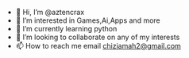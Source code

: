 - 👋 Hi, I’m @aztencrax
- 👀 I’m interested in Games,Ai,Apps and more
- 🌱 I’m currently learning python
- 💞️ I’m looking to collaborate on any of my interests
- 📫 How to reach me email chiziamah2@gmail.com

<!---
aztencrax/aztencrax is a ✨ special ✨ repository because its `README.md` (this file) appears on your GitHub profile.
You can click the Preview link to take a look at your changes.
--->
